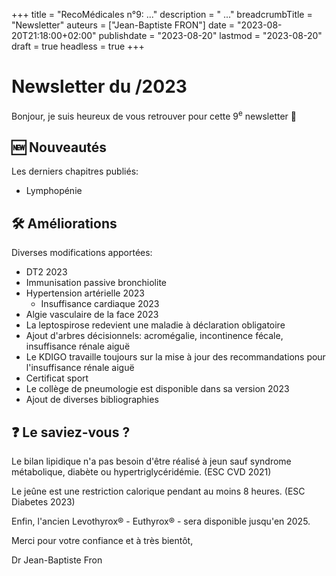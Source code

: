 +++
title = "RecoMédicales n°9:  ..."
description = " ..."
breadcrumbTitle = "Newsletter"
auteurs = ["Jean-Baptiste FRON"]
date = "2023-08-20T21:18:00+02:00"
publishdate = "2023-08-20"
lastmod = "2023-08-20"
draft = true
headless = true
+++

# Newsletter du /2023

Bonjour, je suis heureux de vous retrouver pour cette 9<sup>e</sup> newsletter 📰

## 🆕 Nouveautés

Les derniers chapitres publiés:

- Lymphopénie

## 🛠️ Améliorations

Diverses modifications apportées:

- DT2 2023
- Immunisation passive bronchiolite
- Hypertension artérielle 2023
  - Insuffisance cardiaque 2023
- Algie vasculaire de la face 2023
- La leptospirose redevient une maladie à déclaration obligatoire
- Ajout d'arbres décisionnels: acromégalie, incontinence fécale, insuffisance rénale aiguë
- Le KDIGO travaille toujours sur la mise à jour des recommandations pour l'insuffisance rénale aiguë
- Certificat sport
- Le collège de pneumologie est disponible dans sa version 2023
- Ajout de diverses bibliographies

## ❓ Le saviez-vous ?

Le bilan lipidique n'a pas besoin d'être réalisé à jeun sauf syndrome métabolique, diabète ou hypertriglycéridémie. (ESC CVD 2021)

Le jeûne est une restriction calorique pendant au moins 8 heures. (ESC Diabetes 2023)

Enfin, l'ancien Levothyrox® - Euthyrox® - sera disponible jusqu'en 2025.

Merci pour votre confiance et à très bientôt,

Dr Jean-Baptiste Fron

